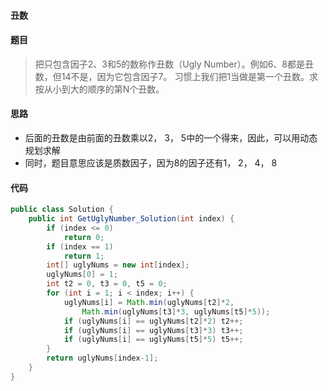 #### 丑数

#### 题目
>  把只包含因子2、3和5的数称作丑数（Ugly Number）。例如6、8都是丑数，但14不是，因为它包含因子7。 习惯上我们把1当做是第一个丑数。求按从小到大的顺序的第N个丑数。

#### 思路 
-  后面的丑数是由前面的丑数乘以2， 3， 5中的一个得来，因此，可以用动态规划求解
-  同时，题目意思应该是质数因子，因为8的因子还有1， 2， 4， 8

#### 代码

```java
public class Solution {
    public int GetUglyNumber_Solution(int index) {
        if (index <= 0)
            return 0;
        if (index == 1)
            return 1;
        int[] uglyNums = new int[index];
        uglyNums[0] = 1;
        int t2 = 0, t3 = 0, t5 = 0;
        for (int i = 1; i < index; i++) {
            uglyNums[i] = Math.min(uglyNums[t2]*2, 
	            Math.min(uglyNums[t3]*3, uglyNums[t5]*5));
            if (uglyNums[i] == uglyNums[t2]*2) t2++;
            if (uglyNums[i] == uglyNums[t3]*3) t3++;
            if (uglyNums[i] == uglyNums[t5]*5) t5++;
        }
        return uglyNums[index-1];
    }
}
```
